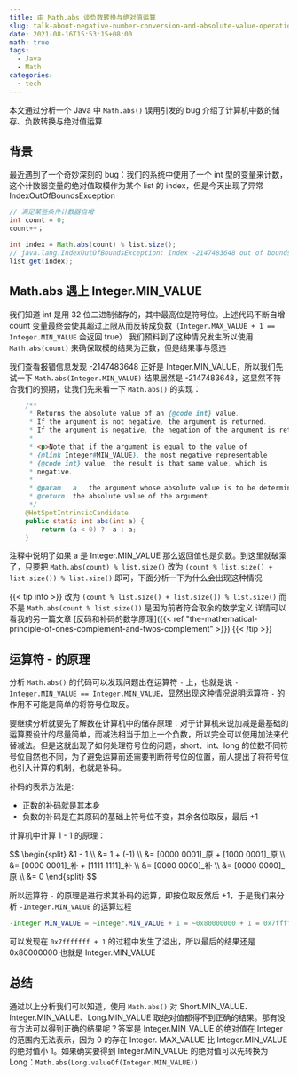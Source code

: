 ```yaml
---
title: 由 Math.abs 谈负数转换与绝对值运算
slug: talk-about-negative-number-conversion-and-absolute-value-operation-through-math-abs
date: 2021-08-16T15:53:15+08:00
math: true
tags:
  - Java
  - Math
categories:
  - tech
---
```


本文通过分析一个 Java 中 `Math.abs()` 误用引发的 bug 介绍了计算机中数的储存、负数转换与绝对值运算

<!--more-->

## 背景

最近遇到了一个奇妙深刻的 bug：我们的系统中使用了一个 int 型的变量来计数，这个计数器变量的绝对值取模作为某个 list 的 index，但是今天出现了异常 IndexOutOfBoundsException

```java
// 满足某些条件计数器自增
int count = 0;
count++；

int index = Math.abs(count) % list.size();
// java.lang.IndexOutOfBoundsException: Index -2147483648 out of bounds for length 1
list.get(index);
```

## Math.abs 遇上 Integer.MIN_VALUE

我们知道 int 是用 32 位二进制储存的，其中最高位是符号位。上述代码不断自增 count 变量最终会使其超过上限从而反转成负数（`Integer.MAX_VALUE + 1 == Integer.MIN_VALUE` 会返回 true） 我们预料到了这种情况发生所以使用 `Math.abs(count)` 来确保取模的结果为正数，但是结果事与愿违

我们查看报错信息发现 -2147483648 正好是 Integer.MIN_VALUE，所以我们先试一下 `Math.abs(Integer.MIN_VALUE)` 结果居然是 -2147483648，这显然不符合我们的预期，让我们先来看一下 `Math.abs()` 的实现：

```java
    /**
     * Returns the absolute value of an {@code int} value.
     * If the argument is not negative, the argument is returned.
     * If the argument is negative, the negation of the argument is returned.
     *
     * <p>Note that if the argument is equal to the value of
     * {@link Integer#MIN_VALUE}, the most negative representable
     * {@code int} value, the result is that same value, which is
     * negative.
     *
     * @param   a   the argument whose absolute value is to be determined
     * @return  the absolute value of the argument.
     */
    @HotSpotIntrinsicCandidate
    public static int abs(int a) {
        return (a < 0) ? -a : a;
    }
```

注释中说明了如果 a 是 Integer.MIN_VALUE 那么返回值也是负数。到这里就破案了，只要把 `Math.abs(count) % list.size()` 改为 `(count % list.size() + list.size()) % list.size()` 即可，下面分析一下为什么会出现这种情况

{{< tip info >}}
改为 `(count % list.size() + list.size()) % list.size()` 而不是 `Math.abs(count % list.size())` 是因为前者符合取余的数学定义
详情可以看我的另一篇文章 [反码和补码的数学原理]({{< ref "the-mathematical-principle-of-ones-complement-and-twos-complement" >}})
{{< /tip >}}

## 运算符 - 的原理

分析 `Math.abs()` 的代码可以发现问题出在运算符 `-` 上，也就是说 `-Integer.MIN_VALUE == Integer.MIN_VALUE`，显然出现这种情况说明运算符 `-` 的作用不可能是简单的将符号位取反。

要继续分析就要先了解数在计算机中的储存原理：对于计算机来说加减是最基础的运算要设计的尽量简单，而减法相当于加上一个负数，所以完全可以使用加法来代替减法。但是这就出现了如何处理符号位的问题，short、int、long 的位数不同符号位自然也不同，为了避免运算前还需要判断符号位的位置，前人提出了将符号位也引入计算的机制，也就是补码。

补码的表示方法是:

- 正数的补码就是其本身
- 负数的补码是在其原码的基础上符号位不变，其余各位取反，最后 +1

计算机中计算 1 - 1 的原理：

<div>
$$
\begin{split}
&1 - 1 \\
&= 1 + (-1) \\
&= [0000 0001]_原 + [1000 0001]_原 \\
&= [0000 0001]_补 + [1111 1111]_补 \\
&= [0000 0000]_补 \\
&= [0000 0000]_原 \\
&= 0
\end{split}
$$
</div>

所以运算符 `-` 的原理是进行求其补码的运算，即按位取反然后 +1，于是我们来分析 `-Integer.MIN_VALUE` 的运算过程

```java
-Integer.MIN_VALUE = ~Integer.MIN_VALUE + 1 = ~0x80000000 + 1 = 0x7fffffff + 1 = 0x80000000
```

可以发现在 `0x7fffffff + 1` 的过程中发生了溢出，所以最后的结果还是 0x80000000 也就是 Integer.MIN_VALUE

## 总结

通过以上分析我们可以知道，使用 `Math.abs()` 对 Short.MIN_VALUE、Integer.MIN_VALUE、Long.MIN_VALUE 取绝对值都得不到正确的结果。那有没有方法可以得到正确的结果呢？答案是 Integer.MIN_VALUE 的绝对值在 Integer 的范围内无法表示，因为 0 的存在 Integer. MAX_VALUE 比 Integer.MIN_VALUE 的绝对值小 1。如果确实要得到 Integer.MIN_VALUE 的绝对值可以先转换为 Long：`Math.abs(Long.valueOf(Integer.MIN_VALUE))`
